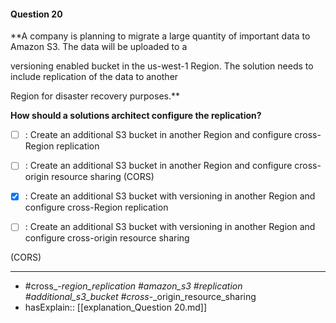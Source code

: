 #### Question  20

**A company is planning to migrate a large quantity of important data to Amazon S3. The data will be uploaded to a

versioning enabled bucket in the us-west-1 Region. The solution needs to include replication of the data to another

Region for disaster recovery purposes.**

**How should a solutions architect configure the replication?**

- [ ] :  Create an additional S3 bucket in another Region and configure cross-Region replication

- [ ] :  Create an additional S3 bucket in another Region and configure cross-origin resource sharing (CORS)

- [x] :  Create an additional S3 bucket with versioning in another Region and configure cross-Region replication

- [ ] :  Create an additional S3 bucket with versioning in another Region and configure cross-origin resource sharing

(CORS)

----

- #cross_-_region_replication #amazon_s3 #replication #additional_s3_bucket #cross_-_origin_resource_sharing
- hasExplain:: [[explanation_Question  20.md]]
